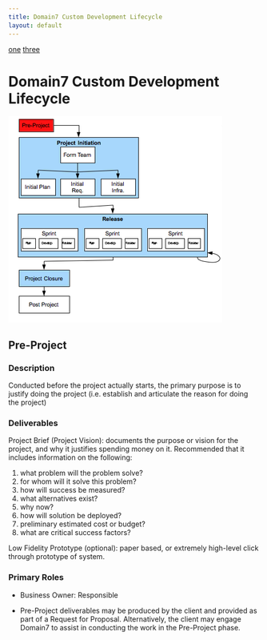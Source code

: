 ```yaml
---
title: Domain7 Custom Development Lifecycle
layout: default
---
```


[one](1.html) [three](2.html)

# Domain7 Custom Development Lifecycle
![Figure 2](../images/lifecycle/2.png)

## Pre-Project

### Description

Conducted before the project actually starts, the primary purpose is to justify doing the project (i.e. establish and articulate the reason for doing the project)

### Deliverables

Project Brief (Project Vision):  documents the purpose or vision for the project, and why it justifies spending money on it.  Recommended that it includes information on the following:

1.  what problem will the problem solve?
2.  for whom will it solve this problem?
3.  how will success be measured?
4.  what alternatives exist?
5.  why now?
6.  how will solution be deployed?
7.  preliminary estimated cost or budget?
8.  what are critical success factors?

Low Fidelity Prototype (optional):  paper based, or extremely high-level click through prototype of system.

### Primary Roles 

* Business Owner:  Responsible

* Pre-Project deliverables may be produced by the client and provided as part of a Request for Proposal.  Alternatively, the client may engage Domain7 to assist in conducting the work in the Pre-Project phase.
